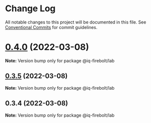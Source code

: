 # Change Log

All notable changes to this project will be documented in this file.
See [Conventional Commits](https://conventionalcommits.org) for commit guidelines.

# [0.4.0](https://github.com/IQ-tech/firebolt/compare/v0.3.5...v0.4.0) (2022-03-08)

**Note:** Version bump only for package @iq-firebolt/lab





## [0.3.5](https://github.com/IQ-tech/firebolt/compare/v0.3.3...v0.3.5) (2022-03-08)

**Note:** Version bump only for package @iq-firebolt/lab





## 0.3.4 (2022-03-08)

**Note:** Version bump only for package @iq-firebolt/lab
